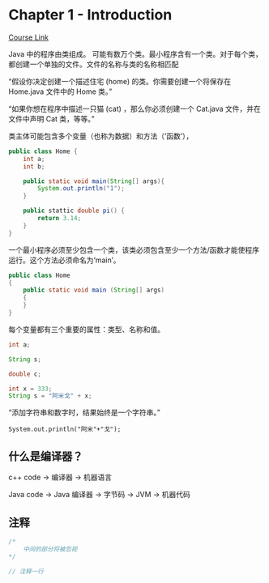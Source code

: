 # Chapter 1 - Introduction

[Course Link](https://codegym.cc/zh/quests/lectures?quest=QUEST_JAVA_SYNTAX&level=0)


Java 中的程序由类组成。 可能有数万个类。最小程序含有一个类。对于每个类，都创建一个单独的文件。文件的名称与类的名称相匹配

“假设你决定创建一个描述住宅 (home) 的类。你需要创建一个将保存在 Home.java 文件中的 Home 类。”

“如果你想在程序中描述一只猫 (cat) ，那么你必须创建一个 Cat.java 文件，并在文件中声明 Cat 类，等等。”

类主体可能包含多个变量（也称为数据）和方法（‘函数’），

```java
public class Home {
    int a;
    int b;

    public static void main(String[] args){
        System.out.println("1");
    }

    public stattic double pi() {
        return 3.14;
    }
}
```

一个最小程序必须至少包含一个类，该类必须包含至少一个方法/函数才能使程序运行。这个方法必须命名为‘main’。

```java
public class Home
{
    public static void main (String[] args)
    {
    }
}
```

每个变量都有三个重要的属性：类型、名称和值。

```java
int a;

String s;

double c;

int x = 333;
String s = "阿米戈" + x;
```
“添加字符串和数字时，结果始终是一个字符串。”



`System.out.println("阿米"+"戈");`



## 什么是编译器？

c++ code -> 编译器 -> 机器语言

Java code -> Java 编译器 -> 字节码 -> JVM -> 机器代码

## 注释

```java
/*
    中间的部分将被忽视
*/

// 注释一行

```
